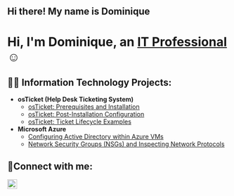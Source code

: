## Hi there! My name is Dominique
<h1>Hi, I'm Dominique, an <a href="https://linkedin.com/in/DominiqueBroaden/">IT Professional</a>☺</h1>

<h2>👨‍💻 Information Technology Projects:</h2>

- <b>osTicket (Help Desk Ticketing System)</b>
  - [osTicket: Prerequisites and Installation](https://github.com/Mrsbroaden/osticket-prereqs)
  - [osTicket: Post-Installation Configuration](https://github.com/Mrsbroaden/post-install-config)
  - [osTicket: Ticket Lifecycle Examples](https://github.com/Mrsbroaden/ticket-lifecycle)
- <b>Microsoft Azure</b>
  - [Configuring Active Directory within Azure VMs](https://github.com/Mrsbroaden/configure-ad)
  - [Network Security Groups (NSGs) and Inspecting Network Protocols](https://github.com/Mrsbroaden/azure-network-protocols)

<h2>🤳Connect with me:</h2>

[<img align="left" alt="Josh | LinkedIn" width="22px" src="https://cdn.jsdelivr.net/npm/simple-icons@v3/icons/linkedin.svg" />][linkedin]


[linkedin]: https://linkedin.com/in/DominiqueBroaden
